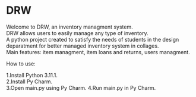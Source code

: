 # DRW

Welcome to DRW, an inventory managment system.   
DRW allows users to easily manage any type of inventory.   
A python project created to satisfy the needs of students in the design deparatment for better managed inventory system in collages.   
Main features: item managment, item loans and returns, users managment.     

How to use:

1.Install Python 3.11.1.   
2.Install Py Charm.   
3.Open main.py using Py Charm.
4.Run main.py in Py Charm.
